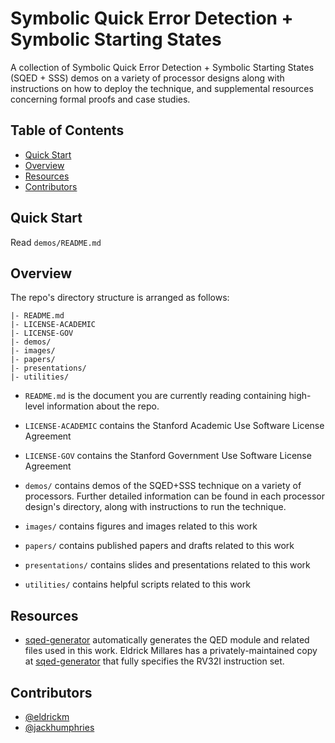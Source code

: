 # Symbolic Quick Error Detection + Symbolic Starting States

A collection of Symbolic Quick Error Detection + Symbolic Starting States
(SQED + SSS) demos on a variety of processor designs along with instructions on
how to deploy the technique, and supplemental resources concerning formal
proofs and case studies.


## Table of Contents

- [Quick Start](#quick-start)
- [Overview](#overview)
- [Resources](#resources)
- [Contributors](#contributors)


## Quick Start

Read `demos/README.md`


## Overview

The repo's directory structure is arranged as follows:

```
|- README.md
|- LICENSE-ACADEMIC
|- LICENSE-GOV
|- demos/
|- images/
|- papers/
|- presentations/
|- utilities/
```

- `README.md` is the document you are currently reading containing
   high-level information about the repo.

- `LICENSE-ACADEMIC` contains the Stanford Academic Use Software License
   Agreement

- `LICENSE-GOV` contains the Stanford Government Use Software License
   Agreement

- `demos/` contains demos of the SQED+SSS technique on a variety of processors.
   Further detailed information can be found in each processor design's
   directory, along with instructions to run the technique.

- `images/` contains figures and images related to this work

- `papers/` contains published papers and drafts related to this work

- `presentations/` contains slides and presentations related to this work

- `utilities/` contains helpful scripts related to this work


## Resources

- [sqed-generator](https://github.com/upscale-project/sqed-generator)
  automatically generates the QED module and related files used in this work.
  Eldrick Millares has a privately-maintained copy at
  [sqed-generator](https://github.com/eldrickm/sqed-generator.git) that fully
  specifies the RV32I instruction set.


## Contributors

- [@eldrickm](https://github.com/eldrickm)
- [@jackhumphries](https://github.com/jackhumphries)
